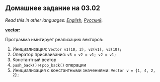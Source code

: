 ## Домашнее задание на 03.02

*Read this in other languages: [English](README.md), [Русский](README.ru.md).*

<b> [vector](./vector.cpp): </b><br>
    
Программа имитирует реализацию векторов:
1) Инициализация: `Vector v1(10, 2), v2(v1), v3(10);`
2) Оператор присваивания: `v3 = v2 = v1; v2 = v1;`
3) Константный вектор
4) `push_back()` и `pop_back()` операции
5) Инициализация с константными значениями: `Vector v = {1, 4, 2, 2};`
